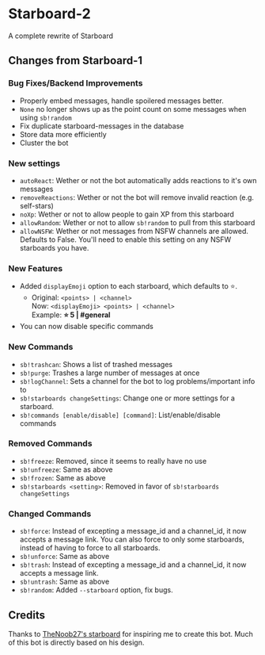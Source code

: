 # Starboard-2
A complete rewrite of Starboard

## Changes from Starboard-1
### Bug Fixes/Backend Improvements
 - Properly embed messages, handle spoilered messages better.
 - `None` no longer shows up as the point count on some messages when using `sb!random`
 - Fix duplicate starboard-messages in the database
 - Store data more efficiently
 - Cluster the bot

### New settings
 - `autoReact`: Wether or not the bot automatically adds reactions to it's own messages
 - `removeReactions`: Wether or not the bot will remove invalid reaction (e.g. self-stars)
 - `noXp`: Wether or not to allow people to gain XP from this starboard
 - `allowRandom`: Wether or not to allow `sb!random` to pull from this starboard
 - `allowNSFW`: Wether or not messages from NSFW channels are allowed. Defaults to False. You'll need to enable this setting on any NSFW starboards you have.

### New Features
 - Added `displayEmoji` option to each starboard, which defaults to :star:.
   - Original: `<points> | <channel>`<br>
     Now: `<displayEmoji> <points> | <channel>`<br>
     Example: **:star: 5 | #general**<br>
 - You can now disable specific commands

### New Commands
 - `sb!trashcan`: Shows a list of trashed messages
 - `sb!purge`: Trashes a large number of messages at once
 - `sb!logChannel`: Sets a channel for the bot to log problems/important info to
 - `sb!starboards changeSettings`: Change one or more settings for a starboard.
 - `sb!commands [enable/disable] [command]`: List/enable/disable commands

### Removed Commands
 - `sb!freeze`: Removed, since it seems to really have no use
 - `sb!unfreeze`: Same as above
 - `sb!frozen`: Same as above
 - `sb!starboards <setting>`: Removed in favor of `sb!starboards changeSettings`

### Changed Commands
 - `sb!force`: Instead of excepting a message_id and a channel_id, it now accepts a message link. You can also force to only some starboards, instead of having to force to all starboards.
 - `sb!unforce`: Same as above
 - `sb!trash`: Instead of excepting a message_id and a channel_id, it now accepts a message link.
 - `sb!untrash`: Same as above
 - `sb!random`: Added `--starboard` option, fix bugs.

## Credits
Thanks to [TheNoob27's starboard](https://top.gg/bot/655390915325591629) for inspiring me to create this bot. Much of this bot is directly based on his design.
